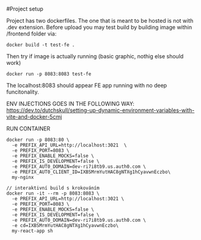 #Project setup

Project has two dockerfiles. The one that is meant to be hosted is not with .dev extension.
Before upload you may test build by building image within /frontend folder via:

```
docker build -t test-fe .
```

Then try if image is actually running (basic graphic, nothig else should work)

```
docker run -p 8083:8083 test-fe
```

The localhost:8083 should appear FE app running with no deep funcitonality.

ENV INJECTIONS GOES IN THE FOLLOWING WAY: https://dev.to/dutchskull/setting-up-dynamic-environment-variables-with-vite-and-docker-5cmj

RUN CONTAINER

```
docker run -p 8083:80 \
  -e PREFIX_API_URL=http://localhost:3021  \
  -e PREFIX_PORT=8083 \
  -e PREFIX_ENABLE_MOCKS=false \
  -e PREFIX_IS_DEVELOPMENT=false \
  -e PREFIX_AUT0_DOMAIN=dev-ri7i8tb9.us.auth0.com \
  -e PREFIX_AUT0_CLIENT_ID=IXBSMrmYutHAC8gNTXg1hCyavwnEczbo\
  my-nginx

// interaktivní build s krokováním
docker run -it --rm -p 8083:8083 \
  -e PREFIX_API_URL=http://localhost:3021 \
  -e PREFIX_PORT=8083 \
  -e PREFIX_ENABLE_MOCKS=false \
  -e PREFIX_IS_DEVELOPMENT=false \
  -e PREFIX_AUT0_DOMAIN=dev-ri7i8tb9.us.auth0.com \
  -e cd=IXBSMrmYutHAC8gNTXg1hCyavwnEczbo\
  my-react-app sh
```
